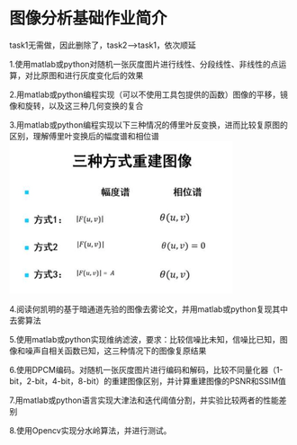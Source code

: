 # 图像分析基础作业简介
task1无需做，因此删除了，task2——>task1，依次顺延  

1.使用matlab或python对随机一张灰度图片进行线性、分段线性、非线性的点运算，对比原图和进行灰度变化后的效果  

2.用matlab或python编程实现（可以不使用工具包提供的函数）图像的平移，镜像和旋转，以及这三种几何变换的复合  

3.用matlab或python编程实现以下三种情况的傅里叶反变换，进而比较复原图的区别，理解傅里叶变换后的幅度谱和相位谱  
![Image text](image/task4.PNG)  

4.阅读何凯明的基于暗通道先验的图像去雾论文，并用matlab或python复现其中去雾算法  

5.使用matlab或python实现维纳滤波，要求：比较信噪比未知，信噪比已知，图像和噪声自相关函数已知，这三种情况下的图像复原结果  

6.使用DPCM编码。对随机一张灰度图片进行编码和解码，比较不同量化器（1-bit，2-bit，4-bit，8-bit）的重建图像区别，并计算重建图像的PSNR和SSIM值  

7.用matlab或python语言实现大津法和迭代阈值分割，并实验比较两者的性能差别  

8.使用Opencv实现分水岭算法，并进行测试。
